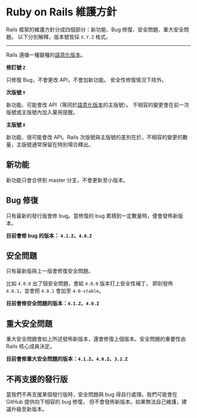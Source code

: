 Ruby on Rails 維護方針
====================================

Rails 框架的維護方針分成四個部分：新功能、Bug 修復、安全問題、重大安全問題。
以下分別解釋，版本號皆採 `X.Y.Z` 格式。

--------------------------------------------------------------------------------

Rails 遵循一種變種的[語意化版本][semver]。

**修訂號 `Z`**

只修復 Bug，不會更改 API，不會加新功能。
安全性修復情況下除外。

**次版號 `Y`**

新功能、可能會改 API（等同於[語意化版本][semver]的主版號）。
不相容的變更會在前一次版號或主版號內加入棄用提醒。


**主版號 `X`**

新功能、很可能會改 API。Rails 次版號與主版號的差別在於，不相容的變更的數量，主版號通常保留在特別場合釋出。

新功能
------------

新功能只會合併到 master 分支，不會更新至小版本。

Bug 修復
------------

只有最新的發行版會修 bug。當修復的 bug 累積到一定數量時，便會發佈新版本。

**目前會修 bug 的版本： `4.1.Z`、`4.0.Z`**

安全問題
---------------

只有最新版與上一版會修復安全問題。

比如 `4.0.0` 出了個安全問題，會給 `4.0.0` 版本打上安全性補丁，
即刻發佈 `4.0.1`，並會把 `4.0.1` 會加至 `4-0-stable`。

**目前會修安全問題的版本：`4.1.Z`、`4.0.Z`**

重大安全問題
----------------------

重大安全問題會如上所述發佈新版本，還會修復上個版本。安全問題的重要性由 Rails 核心成員決定。

**目前會修重大安全問題的版本：`4.1.Z`、`4.0.Z`、`3.2.Z`**

不再支援的發行版
--------------------------

當我們不再支援某個發行版時，安全問題與 bug 得自行處理。我們可能會在 GitHub 提供向下相容的 bug 修復，
但不會發佈新版本。如果無法自己維護，建議升級至新版本。


[semver]: http://semver.org/lang/zh-TW/